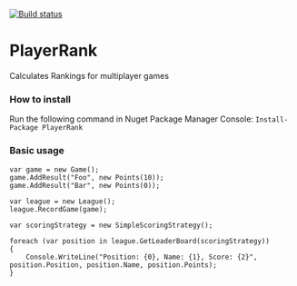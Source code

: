 [![Build status](https://ci.appveyor.com/api/projects/status/ilqrc64go61cilog/branch/master?svg=true)](https://ci.appveyor.com/project/TheEadie/playerrank/branch/master)

# PlayerRank
Calculates Rankings for multiplayer games

### How to install

Run the following command in Nuget Package Manager Console: `Install-Package PlayerRank`

### Basic usage

```
var game = new Game();
game.AddResult("Foo", new Points(10));
game.AddResult("Bar", new Points(0));

var league = new League();
league.RecordGame(game);

var scoringStrategy = new SimpleScoringStrategy();

foreach (var position in league.GetLeaderBoard(scoringStrategy))
{
    Console.WriteLine("Position: {0}, Name: {1}, Score: {2}", position.Position, position.Name, position.Points);
}
```
